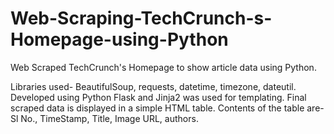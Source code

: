 # Web-Scraping-TechCrunch-s-Homepage-using-Python
Web Scraped TechCrunch's Homepage to show article data using Python.

Libraries used- BeautifulSoup, requests, datetime, timezone, dateutil.
Developed using Python Flask and Jinja2 was used for templating.
Final scraped data is displayed in a simple HTML table. Contents of the table are-
Sl No., TimeStamp, Title, Image URL, authors.
